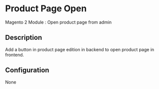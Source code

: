 # Product Page Open
Magento 2 Module : Open product page from admin

## Description
Add a button in product page edition in backend to open product page in frontend.  

## Configuration
None